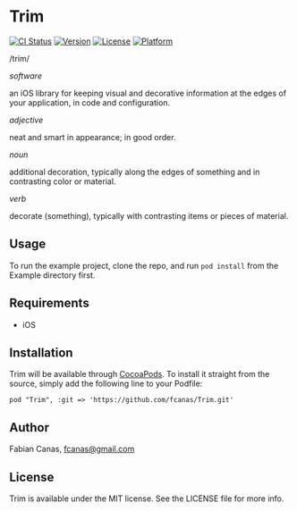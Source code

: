 # Trim

[![CI Status](http://img.shields.io/travis/fcanas/Trim.svg?style=flat)](https://travis-ci.org/fcanas/Trim)
[![Version](https://img.shields.io/cocoapods/v/Trim.svg?style=flat)](http://cocoadocs.org/docsets/Trim)
[![License](https://img.shields.io/cocoapods/l/Trim.svg?style=flat)](http://cocoadocs.org/docsets/Trim)
[![Platform](https://img.shields.io/cocoapods/p/Trim.svg?style=flat)](http://cocoadocs.org/docsets/Trim)

/trim/

_software_

an iOS library for keeping visual and decorative information at the edges of your application, in code and configuration.

_adjective_

neat and smart in appearance; in good order.

_noun_

additional decoration, typically along the edges of something and in contrasting color or material.

_verb_

decorate (something), typically with contrasting items or pieces of material.


## Usage

To run the example project, clone the repo, and run `pod install` from the Example directory first.

## Requirements

* iOS

## Installation

Trim will be available through [CocoaPods](http://cocoapods.org). To install
it straight from the source, simply add the following line to your Podfile:

    pod "Trim", :git => 'https://github.com/fcanas/Trim.git'

## Author

Fabian Canas, fcanas@gmail.com

## License

Trim is available under the MIT license. See the LICENSE file for more info.

